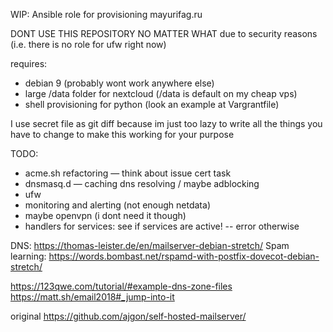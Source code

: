 WIP: Ansible role for provisioning mayurifag.ru

DONT USE THIS REPOSITORY NO MATTER WHAT due to security reasons (i.e. there
is no role for ufw right now)

requires:
- debian 9 (probably wont work anywhere else)
- large /data folder for nextcloud (/data is default on my cheap vps)
- shell provisioning for python (look an example at Vargrantfile)

I use secret file as git diff because im just too lazy to write all the things
you have to change to make this working for your purpose

TODO:
- acme.sh refactoring — think about issue cert task
- dnsmasq.d — caching dns resolving / maybe adblocking
- ufw
- monitoring and alerting (not enough netdata)
- maybe openvpn (i dont need it though)
- handlers for services: see if services are active! -- error otherwise

DNS: https://thomas-leister.de/en/mailserver-debian-stretch/
Spam learning: https://words.bombast.net/rspamd-with-postfix-dovecot-debian-stretch/

https://123qwe.com/tutorial/#example-dns-zone-files
https://matt.sh/email2018#_jump-into-it

original https://github.com/ajgon/self-hosted-mailserver/
